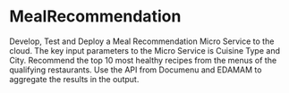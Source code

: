 # MealRecommendation
Develop, Test and Deploy a Meal Recommendation Micro Service to the cloud. The key input parameters to the Micro Service is Cuisine Type and City. Recommend the top 10 most healthy recipes from the menus of the qualifying restaurants. Use the API from Documenu and EDAMAM to aggregate the results in the output.
